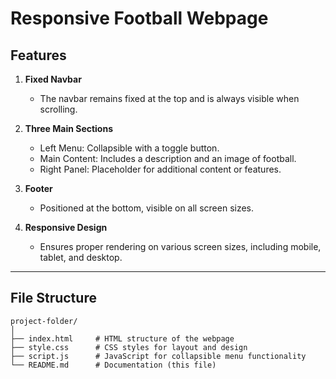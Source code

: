 
# Responsive Football Webpage

## Features

1. **Fixed Navbar**
   - The navbar remains fixed at the top and is always visible when scrolling.

2. **Three Main Sections**
   - Left Menu: Collapsible with a toggle button.
   - Main Content: Includes a description and an image of football.
   - Right Panel: Placeholder for additional content or features.

3. **Footer**
   - Positioned at the bottom, visible on all screen sizes.

4. **Responsive Design**
   - Ensures proper rendering on various screen sizes, including mobile, tablet, and desktop.

---

## File Structure

```
project-folder/
│
├── index.html     # HTML structure of the webpage
├── style.css      # CSS styles for layout and design
├── script.js      # JavaScript for collapsible menu functionality
└── README.md      # Documentation (this file)
```
